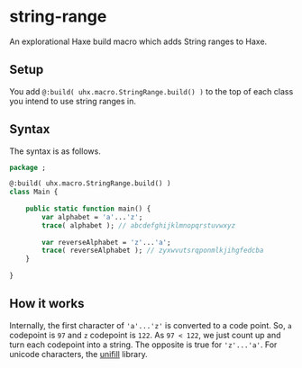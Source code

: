 # string-range

An explorational Haxe build macro which adds String ranges to Haxe.

## Setup

You add `@:build( uhx.macro.StringRange.build() )` to the top of
each class you intend to use string ranges in.

## Syntax

The syntax is as follows.

```Haxe
package ;

@:build( uhx.macro.StringRange.build() )
class Main {
	
	public static function main() {
		var alphabet = 'a'...'z';
		trace( alphabet ); // abcdefghijklmnopqrstuvwxyz
		
		var reverseAlphabet = 'z'...'a';
		trace( reverseAlphabet ); // zyxwvutsrqponmlkjihgfedcba
	}
	
}
```

## How it works

Internally, the first character of `'a'...'z'` is converted to a code point.
So, `a` codepoint is `97` and `z` codepoint is `122`. As `97 < 122`, we just
count up and turn each codepoint into a string. The opposite is true for `'z'...'a'`.
For unicode characters, the [unifill](https://github.com/mandel59/unifill "Unifill - Unicode in Haxe")
library.
